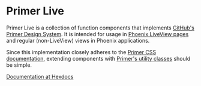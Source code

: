 # Primer Live

Primer Live is a collection of function components that implements <a href="https://primer.style/" target="_blank">GitHub's Primer Design System</a>. It is intended for usage in <a href="https://github.com/phoenixframework/phoenix_live_view" target="_blank">Phoenix LiveView pages</a> and regular (non-LiveView) views in Phoenix applications.

Since this implementation closely adheres to the <a href="https://primer.style/css/" target="_blank">Primer CSS documentation</a>, extending components with <a href="https://primer.style/css/utilities" target="blank">Primer's utility classes</a> should be simple.

[Documentation at Hexdocs](https://hexdocs.pm/primer_live/PrimerLive.html)